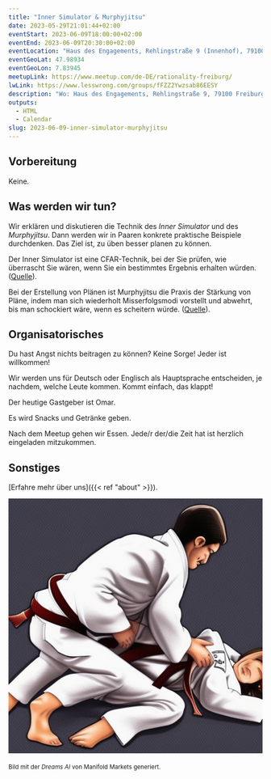 ```yaml
---
title: "Inner Simulator & Murphyjitsu"
date: 2023-05-29T21:01:44+02:00
eventStart: 2023-06-09T18:00:00+02:00
eventEnd: 2023-06-09T20:30:00+02:00
eventLocation: "Haus des Engagements, Rehlingstraße 9 (Innenhof), 79100 Freiburg"
eventGeoLat: 47.98934
eventGeoLon: 7.83945
meetupLink: https://www.meetup.com/de-DE/rationality-freiburg/
lwLink: https://www.lesswrong.com/groups/fFZZ2Ywzsab86EESY
description: "Wo: Haus des Engagements, Rehlingstraße 9, 79100 Freiburg. Wann: Freitag, 9. Juni 2023 um 18:00 Uhr MESZ."
outputs:
  - HTML
  - Calendar
slug: 2023-06-09-inner-simulator-murphyjitsu
---
```


## Vorbereitung

Keine.


## Was werden wir tun?

Wir erklären und diskutieren die Technik des _Inner Simulator_ und des
_Murphyjitsu_. Dann werden wir in Paaren konkrete praktische Beispiele
durchdenken. Das Ziel ist, zu üben besser planen zu können.

Der Inner Simulator ist eine CFAR-Technik, bei der Sie prüfen, wie überrascht
Sie wären, wenn Sie ein bestimmtes Ergebnis erhalten würden.
([Quelle](https://www.lesswrong.com/tag/inner-simulator-surprise-o-meter)).

Bei der Erstellung von Plänen ist Murphyjitsu die Praxis der Stärkung von
Pläne, indem man sich wiederholt Misserfolgsmodi vorstellt und abwehrt, bis man
schockiert wäre, wenn es scheitern würde.
([Quelle](https://www.lesswrong.com/posts/Htjbj8ystqc2zLtMX/murphyjitsu-an-inner-simulator-algorithm)).


## Organisatorisches

Du hast Angst nichts beitragen zu können? Keine Sorge! Jeder ist willkommen!

Wir werden uns für Deutsch oder Englisch als Hauptsprache entscheiden, je
nachdem, welche Leute kommen. Kommt einfach, das klappt!

Der heutige Gastgeber ist Omar.

Es wird Snacks und Getränke geben.

Nach dem Meetup gehen wir Essen. Jede/r der/die Zeit hat ist herzlich
eingeladen mitzukommen.


## Sonstiges

[Erfahre mehr über uns]({{< ref "about" >}}).

![Jiu Jitsu](cover.png "Jiu Jitsu")

<small>Bild mit der _Dreams AI_ von Manifold Markets generiert.</small>
